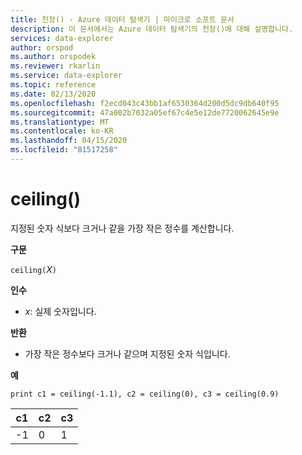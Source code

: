 ```yaml
---
title: 천장() - Azure 데이터 탐색기 | 마이크로 소프트 문서
description: 이 문서에서는 Azure 데이터 탐색기의 천장()에 대해 설명합니다.
services: data-explorer
author: orspod
ms.author: orspodek
ms.reviewer: rkarlin
ms.service: data-explorer
ms.topic: reference
ms.date: 02/13/2020
ms.openlocfilehash: f2ecd043c43bb1af6530364d200d5dc9db640f95
ms.sourcegitcommit: 47a002b7032a05ef67c4e5e12de7720062645e9e
ms.translationtype: MT
ms.contentlocale: ko-KR
ms.lasthandoff: 04/15/2020
ms.locfileid: "81517258"
---
```

# <a name="ceiling"></a>ceiling()

지정된 숫자 식보다 크거나 같을 가장 작은 정수를 계산합니다.

**구문**

`ceiling(`*Ⅹ*`)`

**인수**

* *x*: 실제 숫자입니다.

**반환**

* 가장 작은 정수보다 크거나 같으며 지정된 숫자 식입니다. 

**예**

```kusto
print c1 = ceiling(-1.1), c2 = ceiling(0), c3 = ceiling(0.9)
```

|c1|c2|c3|
|---|---|---|
|-1|0|1|